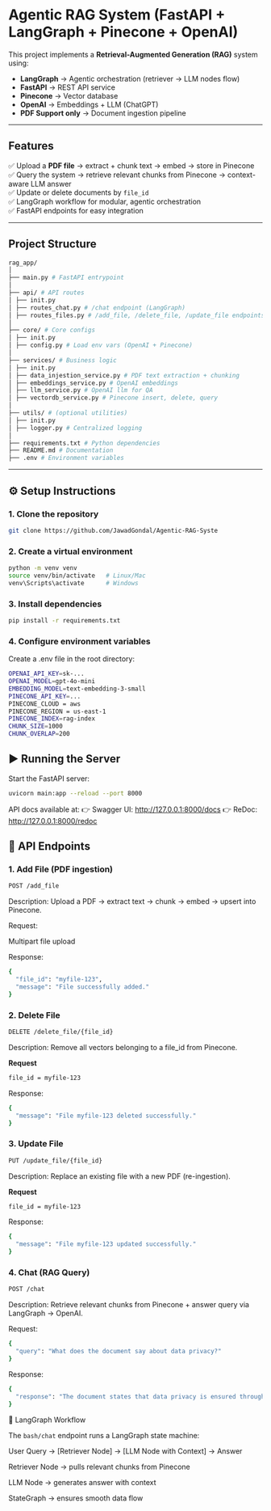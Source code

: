 # Agentic RAG System (FastAPI + LangGraph + Pinecone + OpenAI)

This project implements a **Retrieval-Augmented Generation (RAG)** system using:

- **LangGraph** → Agentic orchestration (retriever → LLM nodes flow)  
- **FastAPI** → REST API service  
- **Pinecone** → Vector database  
- **OpenAI** → Embeddings + LLM (ChatGPT)  
- **PDF Support only** → Document ingestion pipeline  

---

## Features

✅ Upload a **PDF file** → extract + chunk text → embed → store in Pinecone  
✅ Query the system → retrieve relevant chunks from Pinecone → context-aware LLM answer  
✅ Update or delete documents by `file_id`  
✅ LangGraph workflow for modular, agentic orchestration  
✅ FastAPI endpoints for easy integration  

---

## Project Structure
```bash
rag_app/
│
├── main.py # FastAPI entrypoint
│
├── api/ # API routes
│ ├── init.py
│ ├── routes_chat.py # /chat endpoint (LangGraph)
│ ├── routes_files.py # /add_file, /delete_file, /update_file endpoints
│
├── core/ # Core configs
│ ├── init.py
│ ├── config.py # Load env vars (OpenAI + Pinecone)
│
├── services/ # Business logic
│ ├── init.py
│ ├── data_injestion_service.py # PDF text extraction + chunking
│ ├── embeddings_service.py # OpenAI embeddings
│ ├── llm_service.py # OpenAI llm for QA
│ ├── vectordb_service.py # Pinecone insert, delete, query
│
├── utils/ # (optional utilities)
│ ├── init.py
│ ├── logger.py # Centralized logging
│
├── requirements.txt # Python dependencies
├── README.md # Documentation
├── .env # Environment variables
```
---

## ⚙️ Setup Instructions

### 1. Clone the repository

```bash
git clone https://github.com/JawadGondal/Agentic-RAG-Syste

```

### 2. Create a virtual environment

```bash
python -m venv venv
source venv/bin/activate   # Linux/Mac
venv\Scripts\activate      # Windows

```

### 3. Install dependencies

```bash
pip install -r requirements.txt

```

### 4. Configure environment variables

Create a .env file in the root directory:

```bash
OPENAI_API_KEY=sk-...
OPENAI_MODEL=gpt-4o-mini
EMBEDDING_MODEL=text-embedding-3-small
PINECONE_API_KEY=...
PINECONE_CLOUD = aws
PINECONE_REGION = us-east-1
PINECONE_INDEX=rag-index
CHUNK_SIZE=1000
CHUNK_OVERLAP=200
```

## ▶️ Running the Server

Start the FastAPI server:

```bash
uvicorn main:app --reload --port 8000
```

API docs available at:
👉 Swagger UI: http://127.0.0.1:8000/docs
👉 ReDoc: http://127.0.0.1:8000/redoc

## 📌 API Endpoints

### 1. Add File (PDF ingestion)

```bash
POST /add_file
```

Description: Upload a PDF → extract text → chunk → embed → upsert into Pinecone.

Request:

Multipart file upload

Response:

```bash
{
  "file_id": "myfile-123",
  "message": "File successfully added."
}
```

### 2. Delete File

```bash
DELETE /delete_file/{file_id}
```

Description: Remove all vectors belonging to a file_id from Pinecone.

**Request**

```bash
file_id = myfile-123
```

Response:

```bash
{
  "message": "File myfile-123 deleted successfully."
}
```

### 3. Update File

```bash
PUT /update_file/{file_id}
```

Description: Replace an existing file with a new PDF (re-ingestion).

**Request**

```bash
file_id = myfile-123
```

Response:

```bash
{
  "message": "File myfile-123 updated successfully."
}
```

### 4. Chat (RAG Query)

```bash
POST /chat
```

Description: Retrieve relevant chunks from Pinecone + answer query via LangGraph → OpenAI.

Request:

```bash
{
  "query": "What does the document say about data privacy?"
}
```


Response:

```bash
{
  "response": "The document states that data privacy is ensured through..."
}
```

🧠 LangGraph Workflow

The ```bash/chat``` endpoint runs a LangGraph state machine:

User Query → [Retriever Node] → [LLM Node with Context] → Answer


Retriever Node → pulls relevant chunks from Pinecone

LLM Node → generates answer with context

StateGraph → ensures smooth data flow

